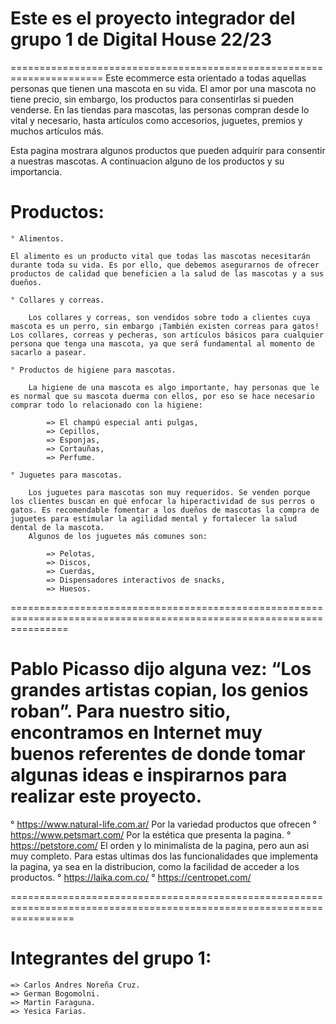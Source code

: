 # Este es el proyecto integrador del grupo 1 de Digital House 22/23 
======================================================================
Este ecommerce esta orientado a todas aquellas personas que tienen una mascota en su vida.
El amor por una mascota no tiene precio, sin embargo, los productos para consentirlas si pueden venderse. 
En las tiendas para mascotas, las personas compran desde lo vital y necesario, hasta artículos como 
accesorios, juguetes, premios y muchos artículos más. 

Esta pagina mostrara algunos productos que pueden adquirir para consentir a nuestras mascotas.
A continuacion alguno de los productos y su importancia. 

# Productos:

    ° Alimentos.

    El alimento es un producto vital que todas las mascotas necesitarán durante toda su vida. Es por ello, que debemos asegurarnos de ofrecer productos de calidad que beneficien a la salud de las mascotas y a sus dueños.

    ° Collares y correas.

        Los collares y correas, son vendidos sobre todo a clientes cuya mascota es un perro, sin embargo ¡También existen correas para gatos! Los collares, correas y pecheras, son artículos básicos para cualquier persona que tenga una mascota, ya que será fundamental al momento de sacarlo a pasear.

    ° Productos de higiene para mascotas.

        La higiene de una mascota es algo importante, hay personas que le es normal que su mascota duerma con ellos, por eso se hace necesario comprar todo lo relacionado con la higiene: 

            => El champú especial anti pulgas, 
            => Cepillos, 
            => Esponjas, 
            => Cortauñas,
            => Perfume.

    ° Juguetes para mascotas.

        Los juguetes para mascotas son muy requeridos. Se venden porque los clientes buscan en qué enfocar la hiperactividad de sus perros o gatos. Es recomendable fomentar a los dueños de mascotas la compra de juguetes para estimular la agilidad mental y fortalecer la salud dental de la mascota. 
        Algunos de los juguetes más comunes son:

            => Pelotas, 
            => Discos,
            => Cuerdas,
            => Dispensadores interactivos de snacks,
            => Huesos.
 
======================================================================================================================

# Pablo Picasso dijo alguna vez: “Los grandes artistas copian, los genios roban”. Para nuestro sitio, encontramos en Internet muy buenos referentes de donde tomar algunas ideas e inspirarnos para realizar este proyecto.
 
 ° https://www.natural-life.com.ar/ Por la variedad productos que ofrecen
 ° https://www.petsmart.com/ Por la estética que presenta la pagina.
 ° https://petstore.com/ El orden y lo minimalista de la pagina, pero aun asi muy completo.
    Para estas ultimas dos las funcionalidades que implementa la pagina, ya sea en la distribucion, como la facilidad de acceder a los productos.
 ° https://laika.com.co/ 
 ° https://centropet.com/ 

=======================================================================================================================

# Integrantes del grupo 1:
    
    => Carlos Andres Noreña Cruz.
    => German Bogomolni.
    => Martin Faraguna.
    => Yesica Farias. 
    